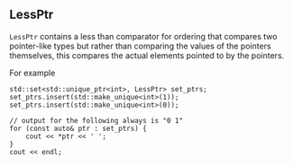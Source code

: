 LessPtr
-------

`LessPtr` contains a less than comparator for ordering that compares two
pointer-like types but rather than comparing the values of the pointers
themselves, this compares the actual elements pointed to by the pointers.

For example

```
std::set<std::unique_ptr<int>, LessPtr> set_ptrs;
set_ptrs.insert(std::make_unique<int>(1));
set_ptrs.insert(std::make_unique<int>(0));

// output for the following always is "0 1"
for (const auto& ptr : set_ptrs) {
    cout << *ptr << ' ';
}
cout << endl;
```
